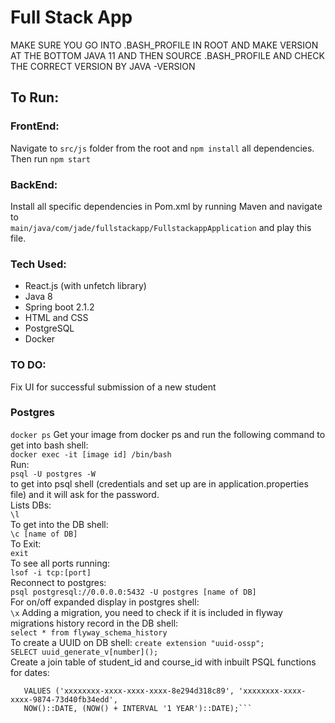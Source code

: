 # Full Stack App

MAKE SURE YOU GO INTO .BASH_PROFILE IN ROOT AND MAKE VERSION AT THE BOTTOM JAVA 11
AND THEN SOURCE .BASH_PROFILE AND CHECK THE CORRECT VERSION BY JAVA -VERSION

## To Run:
### FrontEnd:
Navigate to ```src/js``` folder from the root and ```npm install```
all dependencies.  Then run ```npm start```
### BackEnd:
Install all specific dependencies in Pom.xml by running Maven and 
navigate to <br />```main/java/com/jade/fullstackapp/FullstackappApplication```
and play this file.  

### Tech Used:
- React.js (with unfetch library)
- Java 8
- Spring boot 2.1.2
- HTML and CSS
- PostgreSQL
- Docker

### TO DO:
Fix UI for successful submission of a new student

### Postgres

```docker ps```
Get your image from docker ps and run the following command
to get into bash shell:<br /> 
```docker exec -it [image id] /bin/bash```<br />
Run: <br />```psql -U postgres -W```<br /> to get into psql shell (credentials and set up are in
application.properties file) and it will ask for the password.<br />
Lists DBs:<br />
```\l```<br />
To get into the DB shell:<br />
```\c [name of DB]```<br />
To Exit:<br />
```exit```<br />
To see all ports running:<br />
```lsof -i tcp:[port]```<br />
Reconnect to postgres:<br />
```psql postgresql://0.0.0.0:5432 -U postgres [name of DB]```<br />
For on/off expanded display in postgres shell:<br />
```\x```
Adding a migration, you need to check if it is included in 
flyway migrations history record in the DB shell: </br>
```select * from flyway_schema_history ``` </br>
To create a UUID on DB shell:
```create extension "uuid-ossp";```</br>
```SELECT uuid_generate_v[number]();```</br>
Create a join table of student_id and course_id with inbuilt PSQL functions for dates:
``` INSERT INTO student_course (student_id, course_id, start_date, end_date)
   VALUES ('xxxxxxxx-xxxx-xxxx-xxxx-8e294d318c89', 'xxxxxxxx-xxxx-xxxx-9874-73d40fb34edd',
   NOW()::DATE, (NOW() + INTERVAL '1 YEAR')::DATE);```

